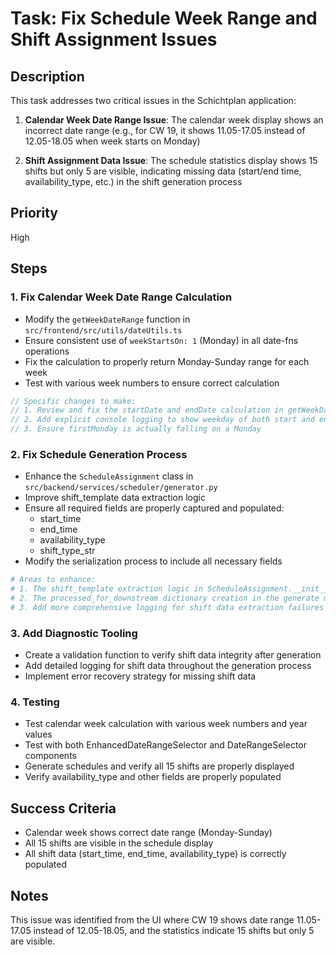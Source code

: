 # Task: Fix Schedule Week Range and Shift Assignment Issues

## Description
This task addresses two critical issues in the Schichtplan application:

1. **Calendar Week Date Range Issue**: The calendar week display shows an incorrect date range (e.g., for CW 19, it shows 11.05-17.05 instead of 12.05-18.05 when week starts on Monday)

2. **Shift Assignment Data Issue**: The schedule statistics display shows 15 shifts but only 5 are visible, indicating missing data (start/end time, availability_type, etc.) in the shift generation process

## Priority
High

## Steps

### 1. Fix Calendar Week Date Range Calculation
- Modify the `getWeekDateRange` function in `src/frontend/src/utils/dateUtils.ts`
- Ensure consistent use of `weekStartsOn: 1` (Monday) in all date-fns operations
- Fix the calculation to properly return Monday-Sunday range for each week
- Test with various week numbers to ensure correct calculation

```javascript
// Specific changes to make:
// 1. Review and fix the startDate and endDate calculation in getWeekDateRange
// 2. Add explicit console logging to show weekday of both start and end dates
// 3. Ensure firstMonday is actually falling on a Monday
```

### 2. Fix Schedule Generation Process
- Enhance the `ScheduleAssignment` class in `src/backend/services/scheduler/generator.py`
- Improve shift_template data extraction logic
- Ensure all required fields are properly captured and populated:
  - start_time
  - end_time
  - availability_type
  - shift_type_str
- Modify the serialization process to include all necessary fields

```python
# Areas to enhance:
# 1. The shift_template extraction logic in ScheduleAssignment.__init__
# 2. The processed_for_downstream dictionary creation in the generate method
# 3. Add more comprehensive logging for shift data extraction failures
```

### 3. Add Diagnostic Tooling
- Create a validation function to verify shift data integrity after generation
- Add detailed logging for shift data throughout the generation process
- Implement error recovery strategy for missing shift data

### 4. Testing
- Test calendar week calculation with various week numbers and year values
- Test with both EnhancedDateRangeSelector and DateRangeSelector components
- Generate schedules and verify all 15 shifts are properly displayed
- Verify availability_type and other fields are properly populated

## Success Criteria
- Calendar week shows correct date range (Monday-Sunday)
- All 15 shifts are visible in the schedule display
- All shift data (start_time, end_time, availability_type) is correctly populated

## Notes
This issue was identified from the UI where CW 19 shows date range 11.05-17.05 instead of 12.05-18.05, and the statistics indicate 15 shifts but only 5 are visible.